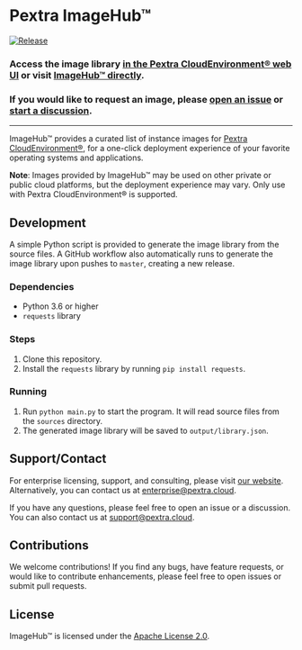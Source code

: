 # Pextra ImageHub™

[![Release](https://github.com/PextraCloud/ImageHub/actions/workflows/cd.yml/badge.svg)](https://github.com/PextraCloud/ImageHub/actions/workflows/cd.yml)

### Access the image library [in the Pextra CloudEnvironment® web UI](https://docs.pextra.cloud/TODO) or visit [ImageHub™ directly](https://pextra.cloud/imagehub).
### If you would like to request an image, please [open an issue](https://github.com/PextraCloud/ImageHub/issues) or [start a discussion](https://github.com/PextraCloud/ImageHub/discussions).
---

ImageHub™ provides a curated list of instance images for [Pextra CloudEnvironment®](https://pextra.cloud/products/cloudenvironment), for a one-click deployment experience of your favorite operating systems and applications.

**Note**: Images provided by ImageHub™ may be used on other private or public cloud platforms, but the deployment experience may vary. Only use with Pextra CloudEnvironment® is supported.

## Development

A simple Python script is provided to generate the image library from the source files. A GitHub workflow also automatically runs to generate the image library upon pushes to `master`, creating a new release.

### Dependencies
- Python 3.6 or higher
- `requests` library

### Steps
1. Clone this repository.
2. Install the `requests` library by running `pip install requests`.

### Running
1. Run `python main.py` to start the program. It will read source files from the `sources` directory.
2. The generated image library will be saved to `output/library.json`.

## Support/Contact

For enterprise licensing, support, and consulting, please visit [our website](https://pextra.cloud/enterprise). Alternatively, you can contact us at [enterprise@pextra.cloud](mailto:support@pextra.cloud).

If you have any questions, please feel free to open an issue or a discussion. You can also contact us at [support@pextra.cloud](mailto:support@pextra.cloud).

## Contributions

We welcome contributions! If you find any bugs, have feature requests, or would like to contribute enhancements, please feel free to open issues or submit pull requests.

## License

ImageHub™ is licensed under the [Apache License 2.0](LICENSE).

